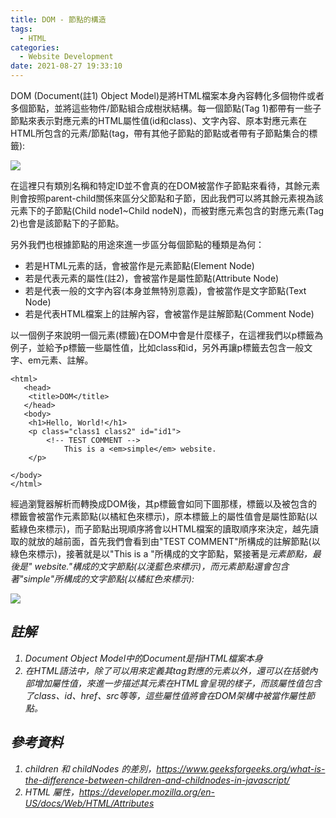 ```yaml
---
title: DOM - 節點的構造
tags:
  - HTML
categories:
  - Website Development
date: 2021-08-27 19:33:10
---
```




DOM (Document(註1) Object Model)是將HTML檔案本身內容轉化多個物件或者多個節點，並將這些物件/節點組合成樹狀結構。每一個節點(Tag 1)都帶有一些子節點來表示對應元素的HTML屬性值(id和class)、文字內容、原本對應元素在HTML所包含的元素/節點(tag，帶有其他子節點的節點或者帶有子節點集合的標籤):

![](https://res.cloudinary.com/dqfxgtyoi/image/upload/v1630051797/blog/dom/aDomNode_uehzgh.png)


在這裡只有類別名稱和特定ID並不會真的在DOM被當作子節點來看待，其餘元素則會按照parent-child關係來區分父節點和子節，因此我們可以將其餘元素視為該元素下的子節點(Child node1~Child nodeN)，而被對應元素包含的對應元素(Tag 2)也會是該節點下的子節點。

另外我們也根據節點的用途來進一步區分每個節點的種類是為何：

- 若是HTML元素的話，會被當作是元素節點(Element Node)
- 若是代表元素的屬性(註2)，會被當作是屬性節點(Attribute Node)
- 若是代表一般的文字內容(本身並無特別意義)，會被當作是文字節點(Text Node)
- 若是代表HTML檔案上的註解內容，會被當作是註解節點(Comment Node) 


以一個例子來說明一個元素(標籤)在DOM中會是什麼樣子，在這裡我們以p標籤為例子，並給予p標籤一些屬性值，比如class和id，另外再讓p標籤去包含一般文字、em元素、註解。
```
<html>
   <head>
	<title>DOM</title>
   </head>
   <body>
	<h1>Hello, World!</h1>
  	<p class="class1 class2" id="id1">
		<!-- TEST COMMENT -->
    		This is a <em>simple</em> website.
 	</p>
        
</body>
</html>
```

經過瀏覽器解析而轉換成DOM後，其p標籤會如同下圖那樣，標籤以及被包含的標籤會被當作元素節點(以橘紅色來標示)，原本標籤上的屬性值會是屬性節點(以藍綠色來標示)，而子節點出現順序將會以HTML檔案的讀取順序來決定，越先讀取的就放的越前面，首先我們會看到由"TEST COMMENT"所構成的註解節點(以綠色來標示)，接著就是以"This is a "所構成的文字節點，緊接著是<em>元素節點，最後是" website."構成的文字節點(以淺藍色來標示)，而<em>元素節點還會包含著"simple"所構成的文字節點(以橘紅色來標示):

![](https://res.cloudinary.com/dqfxgtyoi/image/upload/v1630055616/blog/dom/aDomNodeExample_ncvwwt.png)

## 註解
1. Document Object Model中的Document是指HTML檔案本身
2. 在HTML語法中，除了可以用<tag></tag>來定義其tag對應的元素以外，還可以在括號內部增加屬性值，來進一步描述其元素在HTML會呈現的樣子，而該屬性值包含了class、id、href、src等等，這些屬性值將會在DOM架構中被當作屬性節點。

## 參考資料
1. children 和 childNodes 的差別，https://www.geeksforgeeks.org/what-is-the-difference-between-children-and-childnodes-in-javascript/
2. HTML 屬性，https://developer.mozilla.org/en-US/docs/Web/HTML/Attributes
